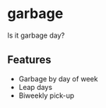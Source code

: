 # garbage

Is it garbage day?

## Features

- Garbage by day of week
- Leap days
- Biweekly pick-up


